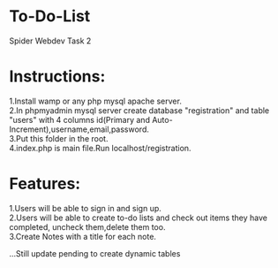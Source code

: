 # To-Do-List
Spider Webdev Task 2

# Instructions:
1.Install wamp or any php mysql apache server.
<br>
2.In phpmyadmin mysql server create database "registration" and table "users" with 4 columns id(Primary and Auto-Increment),username,email,password.
<br>
3.Put this folder in the root.
<br>
4.index.php is main file.Run localhost/registration.
<br>

# Features:
1.Users will be able to sign in and sign up.
<br>
2.Users will be able to create to-do lists and check out items they have completed, uncheck them,delete them too.
<br>
3.Create Notes with a title for each note.

...Still update pending to create dynamic tables 
